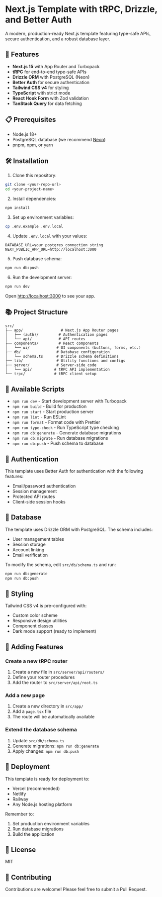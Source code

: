 # Next.js Template with tRPC, Drizzle, and Better Auth

A modern, production-ready Next.js template featuring type-safe APIs, secure authentication, and a robust database layer.

## 🚀 Features

- **Next.js 15** with App Router and Turbopack
- **tRPC** for end-to-end type-safe APIs
- **Drizzle ORM** with PostgreSQL (Neon)
- **Better Auth** for secure authentication
- **Tailwind CSS v4** for styling
- **TypeScript** with strict mode
- **React Hook Form** with Zod validation
- **TanStack Query** for data fetching

## 📋 Prerequisites

- Node.js 18+
- PostgreSQL database (we recommend [Neon](https://neon.tech))
- pnpm, npm, or yarn

## 🛠️ Installation

1. Clone this repository:
```bash
git clone <your-repo-url>
cd <your-project-name>
```

2. Install dependencies:
```bash
npm install
```

3. Set up environment variables:
```bash
cp .env.example .env.local
```

4. Update `.env.local` with your values:
```env
DATABASE_URL=your_postgres_connection_string
NEXT_PUBLIC_APP_URL=http://localhost:3000
```

5. Push database schema:
```bash
npm run db:push
```

6. Run the development server:
```bash
npm run dev
```

Open [http://localhost:3000](http://localhost:3000) to see your app.

## 📚 Project Structure

```
src/
├── app/                 # Next.js App Router pages
│   ├── (auth)/         # Authentication pages
│   └── api/            # API routes
├── components/         # React components
│   └── ui/            # UI components (buttons, forms, etc.)
├── db/                # Database configuration
│   └── schema.ts      # Drizzle schema definitions
├── lib/               # Utility functions and configs
├── server/            # Server-side code
│   └── api/          # tRPC API implementation
└── trpc/             # tRPC client setup
```

## 🔧 Available Scripts

- `npm run dev` - Start development server with Turbopack
- `npm run build` - Build for production
- `npm run start` - Start production server
- `npm run lint` - Run ESLint
- `npm run format` - Format code with Prettier
- `npm run type-check` - Run TypeScript type checking
- `npm run db:generate` - Generate database migrations
- `npm run db:migrate` - Run database migrations
- `npm run db:push` - Push schema to database

## 🔐 Authentication

This template uses Better Auth for authentication with the following features:

- Email/password authentication
- Session management
- Protected API routes
- Client-side session hooks

## 💾 Database

The template uses Drizzle ORM with PostgreSQL. The schema includes:

- User management tables
- Session storage
- Account linking
- Email verification

To modify the schema, edit `src/db/schema.ts` and run:

```bash
npm run db:generate
npm run db:push
```

## 🎨 Styling

Tailwind CSS v4 is pre-configured with:

- Custom color scheme
- Responsive design utilities
- Component classes
- Dark mode support (ready to implement)

## 📝 Adding Features

### Create a new tRPC router

1. Create a new file in `src/server/api/routers/`
2. Define your router procedures
3. Add the router to `src/server/api/root.ts`

### Add a new page

1. Create a new directory in `src/app/`
2. Add a `page.tsx` file
3. The route will be automatically available

### Extend the database schema

1. Update `src/db/schema.ts`
2. Generate migrations: `npm run db:generate`
3. Apply changes: `npm run db:push`

## 🚢 Deployment

This template is ready for deployment to:

- Vercel (recommended)
- Netlify
- Railway
- Any Node.js hosting platform

Remember to:
1. Set production environment variables
2. Run database migrations
3. Build the application

## 📄 License

MIT

## 🤝 Contributing

Contributions are welcome! Please feel free to submit a Pull Request.